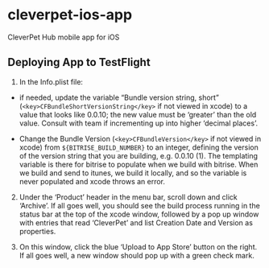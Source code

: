 # cleverpet-ios-app
CleverPet Hub mobile app for iOS 

## Deploying App to TestFlight
1. In the Info.plist file:
  * if needed, update the variable “Bundle version string, short” (`<key>CFBundleShortVersionString</key>` if not viewed in      xcode) to a value that looks like 0.0.10; the new value must be ‘greater’ than the old value. Consult with team if        incrementing up into higher ‘decimal places’.
  
  * Change the Bundle Version (`<key>CFBundleVersion</key>` if not viewed in xcode) from `${BITRISE_BUILD_NUMBER}` to an integer,   defining the version of the version string that you are building, e.g. 0.0.10 (1). The templating variable is there for    bitrise to populate when we build with bitrise. When we build and send to itunes, we build it locally, and so the          variable is never populated and xcode throws an error.

2. Under the ‘Product’ header in the menu bar, scroll down and click ‘Archive’. If all goes well, you should see the build     process running in the status bar at the top of the xcode window, followed by a pop up window with entries that read         ‘CleverPet’ and list Creation Date and Version as properties. 

3. On this window, click the blue ‘Upload to App Store’ button on the right. If all goes well, a new window should pop up       with a green check mark.

